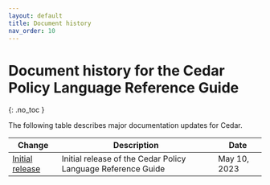 ```yaml
---
layout: default
title: Document history
nav_order: 10
---
```



# Document history for the Cedar Policy Language Reference Guide<a name="doc-history"></a>
{: .no_toc }

The following table describes major documentation updates for Cedar.

| Change | Description | Date | 
| --- |--- |--- |
| [Initial release](#doc-history) | Initial release of the Cedar Policy Language Reference Guide | May 10, 2023 | 